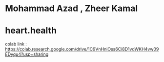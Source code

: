# Mohammad Azad , Zheer Kamal
# heart.health
colab link : https://colab.research.google.com/drive/1C9VnHniOss6Ci8D1vdWKH4vw09EDyqu4?usp=sharing
